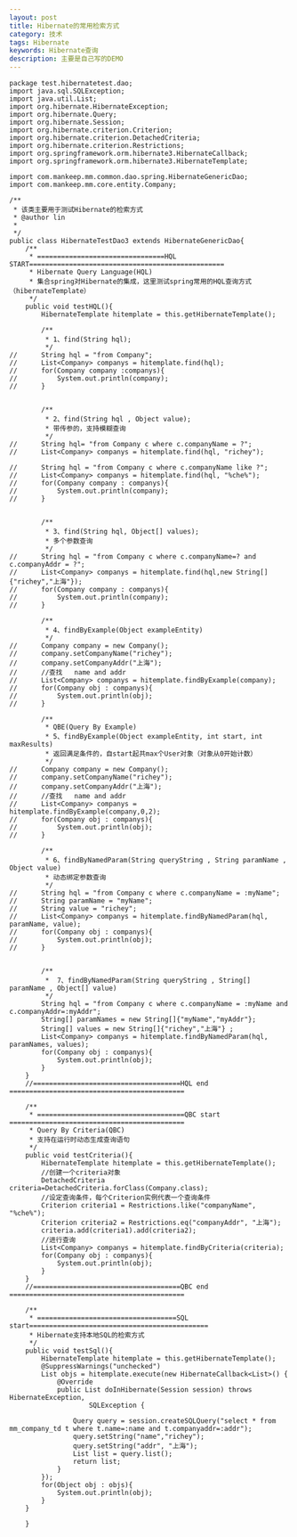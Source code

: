 ```yaml
---
layout: post
title: Hibernate的常用检索方式
category: 技术
tags: Hibernate
keywords: Hibernate查询
description: 主要是自己写的DEMO
---
```


	package test.hibernatetest.dao;
	import java.sql.SQLException;
	import java.util.List;
	import org.hibernate.HibernateException;
	import org.hibernate.Query;
	import org.hibernate.Session;
	import org.hibernate.criterion.Criterion;
	import org.hibernate.criterion.DetachedCriteria;
	import org.hibernate.criterion.Restrictions;
	import org.springframework.orm.hibernate3.HibernateCallback;
	import org.springframework.orm.hibernate3.HibernateTemplate;
	
	import com.mankeep.mm.common.dao.spring.HibernateGenericDao;
	import com.mankeep.mm.core.entity.Company;
	
	/**
	 * 该类主要用于测试Hibernate的检索方式
	 * @author lin
	 *
	 */
	public class HibernateTestDao3 extends HibernateGenericDao{
		/**
		 * ================================HQL START=================================================
		 * Hibernate Query Language(HQL)
		 * 集合spring对Hibernate的集成，这里测试spring常用的HQL查询方式（hibernateTemplate）
		 */
		public void testHQL(){
			HibernateTemplate hitemplate = this.getHibernateTemplate();
			
			/**
			 * 1、find(String hql);
			 */
	//		String hql = "from Company";
	//		List<Company> companys = hitemplate.find(hql);
	//		for(Company company :companys){
	//			System.out.println(company);
	//		}
			
			
			/**
			 * 2、find(String hql , Object value); 
			 * 带传参的，支持模糊查询
			 */
	//		String hql= "from Company c where c.companyName = ?";
	//		List<Company> companys = hitemplate.find(hql, "richey");
			
	//		String hql = "from Company c where c.companyName like ?";
	//		List<Company> companys = hitemplate.find(hql, "%che%");
	//		for(Company company : companys){
	//			System.out.println(company);
	//		}
			
			
			/**
			 * 3、find(String hql, Object[] values);
			 * 多个参数查询
			 */
	//		String hql = "from Company c where c.companyName=? and c.companyAddr = ?";
	//		List<Company> companys = hitemplate.find(hql,new String[]{"richey","上海"});
	//		for(Company company : companys){
	//			System.out.println(company);
	//		}
			
			/**
			 * 4、findByExample(Object exampleEntity)
			 */
	//		Company company = new Company();
	//		company.setCompanyName("richey");
	//		company.setCompanyAddr("上海");
	//		//查找   name and addr
	//		List<Company> companys = hitemplate.findByExample(company);
	//		for(Company obj : companys){
	//			System.out.println(obj);
	//		}
			
			/**
			 * QBE(Query By Example)
			 * 5、findByExample(Object exampleEntity, int start, int  maxResults)
			 * 返回满足条件的，自start起共max个User对象（对象从0开始计数）
			 */
	//		Company company = new Company();
	//		company.setCompanyName("richey");
	//		company.setCompanyAddr("上海");
	//		//查找   name and addr
	//		List<Company> companys = hitemplate.findByExample(company,0,2);
	//		for(Company obj : companys){
	//			System.out.println(obj);
	//		}
			
			/**
			 * 6、findByNamedParam(String queryString , String paramName , Object value)
			 * 动态绑定参数查询
			 */
	//		String hql = "from Company c where c.companyName = :myName";
	//		String paramName = "myName";
	//		String value = "richey";
	//		List<Company> companys = hitemplate.findByNamedParam(hql, paramName, value);
	//		for(Company obj : companys){
	//			System.out.println(obj);
	//		}
			
			
			/**
			 *  7、findByNamedParam(String queryString , String[] paramName , Object[] value)
			 */
			String hql = "from Company c where c.companyName = :myName and c.companyAddr=:myAddr";
			String[] paramNames = new String[]{"myName","myAddr"};
			String[] values = new String[]{"richey","上海"} ;
			List<Company> companys = hitemplate.findByNamedParam(hql, paramNames, values);
			for(Company obj : companys){
				System.out.println(obj);
			}
		}
		//=====================================HQL end ============================================
		
		/**
		 * =====================================QBC start ============================================
		 * Query By Criteria(QBC)
		 * 支持在运行时动态生成查询语句
		 */
		public void testCriteria(){
			HibernateTemplate hitemplate = this.getHibernateTemplate();
			//创建一个criteria对象
			DetachedCriteria criteria=DetachedCriteria.forClass(Company.class);
			//设定查询条件，每个Criterion实例代表一个查询条件
			Criterion criteria1 = Restrictions.like("companyName", "%che%");
			Criterion criteria2 = Restrictions.eq("companyAddr", "上海");
			criteria.add(criteria1).add(criteria2);
			//进行查询
			List<Company> companys = hitemplate.findByCriteria(criteria);
			for(Company obj : companys){
				System.out.println(obj);
			}
		}
		//=====================================QBC end ============================================
	
		/**
		 * ===================================SQL start=============================================
		 * Hibernate支持本地SQL的检索方式
		 */
		public void testSql(){
			HibernateTemplate hitemplate = this.getHibernateTemplate();
			@SuppressWarnings("unchecked")
			List objs = hitemplate.execute(new HibernateCallback<List>() {
				@Override
				public List doInHibernate(Session session) throws HibernateException,
						SQLException {
					
					Query query = session.createSQLQuery("select * from mm_company_td t where t.name=:name and t.companyaddr=:addr");
					query.setString("name","richey");
					query.setString("addr", "上海");
					List list = query.list();
					return list;
				}
			});
			for(Object obj : objs){
				System.out.println(obj);
			}
		}
		
		}
